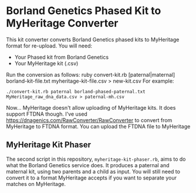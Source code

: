 # Borland Genetics Phased Kit to MyHeritage Converter

This kit converter converts Borland Genetics phased kits to MyHeritage format for re-upload.
You will need:
- Your Phased kit from Borland Genetics
- Your MyHeritage kit (.csv)

Run the conversion as follows: ruby convert-kit.rb [paternal|maternal] borland-kit-file.txt myheritage-kit-file.csv > new-kit.csv
For example:

`./convert-kit.rb paternal borland-phased-paternal.txt MyHeritage_raw_dna_data.csv > paternal-mh.csv`

Now... MyHeritage doesn't allow uploading of MyHeritage kits. It does support FTDNA though. I've used https://dnagenics.com/RawConverter/RawConverter to convert from MyHeritage to FTDNA format. You can upload the FTDNA file to MyHeritage

## MyHeritage Kit Phaser

The second script in this repository, `myheritage-kit-phaser.rb`, aims to do what the Borland Genetics service does. It produces a paternal and maternal kit, using two parents and a child as input. You will still need to convert it to a format MyHeritage accepts if you want to separate your matches on MyHeritage.
 
